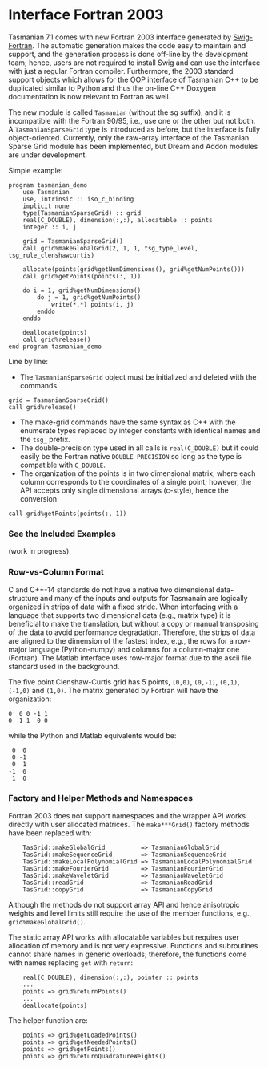 # Interface Fortran 2003

Tasmanian 7.1 comes with new Fortran 2003 interface generated by [Swig-Fortran](https://github.com/swig-fortran). The automatic generation makes the code easy to maintain and support, and the generation process is done off-line by the development team; hence, users are not required to install Swig and can use the interface with just a regular Fortran compiler. Furthermore, the 2003 standard support objects which allows for the OOP interface of Tasmanian C++ to be duplicated similar to Python and thus the on-line C++ Doxygen documentation is now relevant to Fortran as well.

The new module is called `Tasmanian` (without the sg suffix), and it is incompatible with the Fortran 90/95, i.e., use one or the other but not both. A `TasmanianSparseGrid` type is introduced as before, but the interface is fully object-oriented. Currently, only the raw-array interface of the Tasmanian Sparse Grid module has been implemented, but Dream and Addon modules are under development.

Simple example:
```
program tasmanian_demo
    use Tasmanian
    use, intrinsic :: iso_c_binding
    implicit none
    type(TasmanianSparseGrid) :: grid
    real(C_DOUBLE), dimension(:,:), allocatable :: points
    integer :: i, j

    grid = TasmanianSparseGrid()
    call grid%makeGlobalGrid(2, 1, 1, tsg_type_level, tsg_rule_clenshawcurtis)

    allocate(points(grid%getNumDimensions(), grid%getNumPoints()))
    call grid%getPoints(points(:, 1))

    do i = 1, grid%getNumDimensions()
        do j = 1, grid%getNumPoints()
            write(*,*) points(i, j)
        enddo
    enddo

    deallocate(points)
    call grid%release()
end program tasmanian_demo
```

Line by line:
* The `TasmanianSparseGrid` object must be initialized and deleted with the commands
```
grid = TasmanianSparseGrid()
call grid%release()
```
* The make-grid commands have the same syntax as C++ with the enumerate types replaced by integer constants with identical names and the `tsg_` prefix.
* The double-precision type used in all calls is `real(C_DOUBLE)` but it could easily be the Fortran native `DOUBLE PRECISION` so long as the type is compatible with `C_DOUBLE`.
* The organization of the points is in two dimensional matrix, where each column corresponds to the coordinates of a single point; however, the API accepts only single dimensional arrays (c-style), hence the conversion
```
call grid%getPoints(points(:, 1))
```

### See the Included Examples
(work in progress)

### Row-vs-Column Format
C and C++-14 standards do not have a native two dimensional data-structure and many of the inputs and outputs for Tasmanain are logically organized in strips of data with a fixed stride. When interfacing with a language that supports two dimensional data (e.g., matrix type) it is beneficial to make the translation, but without a copy or manual transposing of the data to avoid performance degradation. Therefore, the strips of data are aligned to the dimension of the fastest index, e.g., the rows for a row-major language (Python-numpy) and columns for a column-major one (Fortran). The Matlab interface uses row-major format due to the ascii file standard used in the background.

The five point Clenshaw-Curtis grid has 5 points, `(0,0)`, `(0,-1)`, `(0,1)`, `(-1,0)` and `(1,0)`. The matrix generated by Fortran will have the organization:
```
0  0 0 -1 1
0 -1 1  0 0
```
while the Python and Matlab equivalents would be:
```
 0  0
 0 -1
 0  1
-1  0
 1  0
```

### Factory and Helper Methods and Namespaces

Fortran 2003 does not support namespaces and the wrapper API works directly with user allocated matrices. The `make***Grid()` factory methods have been replaced with:
```
    TasGrid::makeGlobalGrid          => TasmanianGlobalGrid
    TasGrid::makeSequenceGrid        => TasmanianSequenceGrid
    TasGrid::makeLocalPolynomialGrid => TasmanianLocalPolynomialGrid
    TasGrid::makeFourierGrid         => TasmanianFourierGrid
    TasGrid::makeWaveletGrid         => TasmanianWaveletGrid
    TasGrid::readGrid                => TasmanianReadGrid
    TasGrid::copyGrid                => TasmanianCopyGrid
```
Although the methods do not support array API and hence anisotropic weights and level limits still require the use of the member functions, e.g., `grid%makeGlobalGrid()`.

The static array API works with allocatable variables but requires user allocation of memory and is not very expressive. Functions and subroutines cannot share names in generic overloads; therefore, the functions come with names replacing `get` with `return`:
```
    real(C_DOUBLE), dimension(:,:), pointer :: points
    ...
    points => grid%returnPoints()
    ...
    deallocate(points)
```
The helper function are:
```
    points => grid%getLoadedPoints()
    points => grid%getNeededPoints()
    points => grid%getPoints()
    points => grid%returnQuadratureWeights()
```
